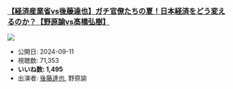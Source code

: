 ### [【経済産業省vs後藤達也】ガチ官僚たちの夏！日本経済をどう変えるのか？【野原諭vs高橋弘樹】](https://www.youtube.com/watch?v=skoFkYgfzcY)
[![](https://img.youtube.com/vi/skoFkYgfzcY/sddefault.jpg)](https://www.youtube.com/watch?v=skoFkYgfzcY)
-   公開日: 2024-09-11
-   視聴数: 71,353
-   **いいね数: 1,495**
-   出演者: [後藤達也](/rehacq_fan/people/後藤達也 "wikilink"), 野原諭
